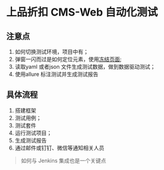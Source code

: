 # 上品折扣 CMS-Web 自动化测试

## 注意点

1. 如何切换测试环境，项目中有；
2. 弹窗一闪而过是如何定位元素，使用[冻结页面](https://www.byhy.net/tut/auto/selenium/skills_2/#%E5%86%BB%E7%BB%93%E7%95%8C%E9%9D%A2);
3. 读取yaml 或者json 文件生成测试数据，做到数据驱动测试；
4. 使用allure 标注测试并生成测试报告



## 具体流程
1. 搭建框架
2. 测试用例；
3. 测试套件
4. 运行测试项目；
5. 生成测试报告
6. 通过邮件或钉钉、微信等通知相关人员

> 如何与 Jenkins 集成也是一个关键点
